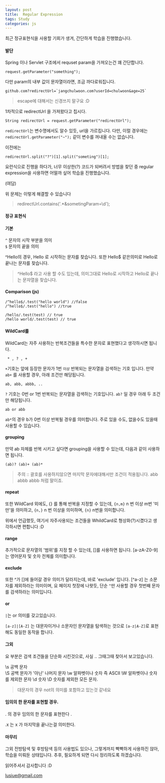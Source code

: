 ```yaml
---
layout: post
title:  Regular Expression 
tags: Study 
categories: js  
---  
```


최근 정규표현식을 사용할 기회가 생겨, 간단하게 학습을 진행했습니다.

#### 발단 

Spring 이나 Servlet 구조에서 requset param을 가져오는건 꽤 간단합니다. 

	request.getParameter("something");

다만 param의 내부 값이 문자열이라면, 조금 까다로워집니다.

	github.com?redirectUrl=`jangchulwoon.com?userId=chulwoon&age=25` 

> escape에 대해서는 신경쓰지 말구요 :D

1차적으로 redirectUrl 을 가져왔다고 칩시다.

	String redirectUrl = request.getParameter("redirectUrl");

`redirectUrl`는 변수명에서도 알수 있듯, url을 가르킴니다. 
다만, 이럴 경우에는 `redirectUrl.getParameter("~");` 같이 변수를 꺼내올 수는 없습니다.

이전에는

	redirectUrl.split("?")[1].split("someting")[1];

요런식으로 진행을 하다가, 너무 이상한(?) 코드가 되버려서 방법을 찾던 중 regular expression을 사용하면 어떨까 싶어 학습을 진행했습니다. 

(여담)

위 문제는 이렇게 해결할 수 있습니다

> redirectUrl.contains('.*&sometingParam=\d');


#### 정규 표현식    

#### 기본 

`^` 문자의 시작 부분을 의미  
`$` 문자의 끝을 의미 

^Hello의 경우, Hello 로 시작하는 문자를 찾습니다. 
또한 Hello$ 같은의미로 Hello로 끝나는 문자를 찾습니다.

> ^Hello$ 라고 사용 할 수도 있는데, 의미그대로 Hello로 시작하고 Hello로 끝나는 문자열을 찾습니다.


#### Comparison (js)

	/^hello$/.test("hello world") //false 
	/^hello$/.test("hello") //true 
	
	/hello/.test(test) // true 
	/hello world/.test(test) // true 


#### WildCard를

WildCard는 자주 사용하는 반복조건들을 특수한 문자로 표현했다고 생각하시면 됩니다. 

	 * , ? , +  

`+`기호는 앞에 등장한 문자가 1번 `이상` 반복되는 문자열을 검색하는 기호 입니다. 만약 `ab+` 를 사용할 경우, 아래 조건만 해당됩니다.

	ab, abb, abbb, .. 

`?` 기호는 0번 or 1번 반복되는 문자열을 검색하는 기호입니다.
`ab?` 일 경우 아래 두 조건만 해당됩니다.

	ab or abb  

`ab*`의 경우 b가 0번 이상 반복될 경우를 의미합니다. 주로 있을 수도, 없을수도 있을때 사용할 수 있습니다.

#### grouping     

만약 ab 자체를 반복 시키고 싶다면 grouping을 사용할 수 있는데, 다음과 같이 사용하면 됩니다.

	(ab)? (ab)+ (ab)*     


> 주의 :: 괄호를 사용하지않으면 마지막 문자에대해서만 조건이 적용됩니다.
> abb abbb abbb 처럼 말이죠.

#### repeat 

또한 WildCard 외에도, {} 를 통해 반복을 지정할 수 있는데,
`{n,m}` n 번 이상 m번 '미만'을 의미하고, 
`{n,}`  n 번 이상을 의미하며, 
`{n}` n번을 의미합니다. 

위에서 언급했듯, 여기서 자주사용되는 조건들을 WhildCard로 형상화(?)시켰다고 생각하시면 편합니다 :D

#### range

추가적으로 문자열의 '범위'를 지정 할 수 있는데, []를 사용하면 됩니다.
[a-zA-Z0-9]는 영어문자 및 숫자 전체를 의미합니다.

#### exclude

또한 ^가  []에 들어갈 경우 의미가 달라지는데, 바로 'exclude' 입니다.
[^a-z] 는 소문자를 제외하라는 의미이며, 요 페이지 첫장에 나왓듯, 단순 `^`만 사용할 경우 첫번째 문자를 검색하라는 의미입니다.   

#### or 

`|`는 or 의미를 갖고있습니다.

`[a-z]|[A-Z]` 는 대문자이거나 소문자인 문자열을 탐색하는 것으로
`[a-z|A-Z]`로 표현해도 동일한 동작을 합니다. 

#### 그외 

요 부분은 검색 조건들을 단순화 시킨것으로, 사실 .. 그때그때 찾아서 보고있습니다. 

\s 공백 문자  
\S 공백 문자가 '아닌' 나머지 문자
\w 알파벳이나 숫자 즉 ASCII
\W 알파벳이나 숫자를 제외한 문자 
\d 숫자 
\D 숫자를 제외한 모든 문자. 
   
> 대문자의 경우  not의 의미를 포함하고 있는것 같네요  

#### 임의의 한 문자를 표현할 경우.

. 의 경우 임의의 한 문자를 표현한다 .

.x 는 x 가 마지막을 끝나는걸 의미한다. 

#### 마무리 


그외 전방탐색 및 후방탐색 등의 사용법도 있으나, 그렇게까지 빡빡하게 사용하진 않아, 학습을 미뤄둔 상태입니다.
추후, 필요하게 되면 다시 정리하도록 하겠습니다.

읽어주셔서 감사합니다 :D

lusiue@gmail.com




